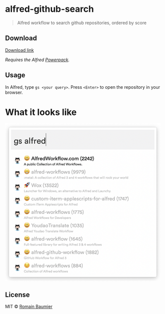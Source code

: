 # alfred-github-search

> Alfred workflow to search github repositories, ordered by score

## Download

[Download link](https://github.com/rbaumier/alfred-github-search/blob/master/github%20search.alfredworkflow?raw=true)

_Requires the Alfred [Powerpack](https://www.alfredapp.com/powerpack/)._

## Usage

In Alfred, type `gs <your query>`. 
Press `<Enter>` to open the repository in your browser.

# What it looks like

![Search example](docs/search-example.png)

## License

MIT © [Romain Baumier](https://twitter.com/rbaumier)
